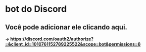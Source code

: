 # bot do Discord

## Você pode adicionar ele clicando aqui.
**-> https://discord.com/oauth2/authorize?=&client_id=1010761152789225522&scope=bot&permissions=8**
